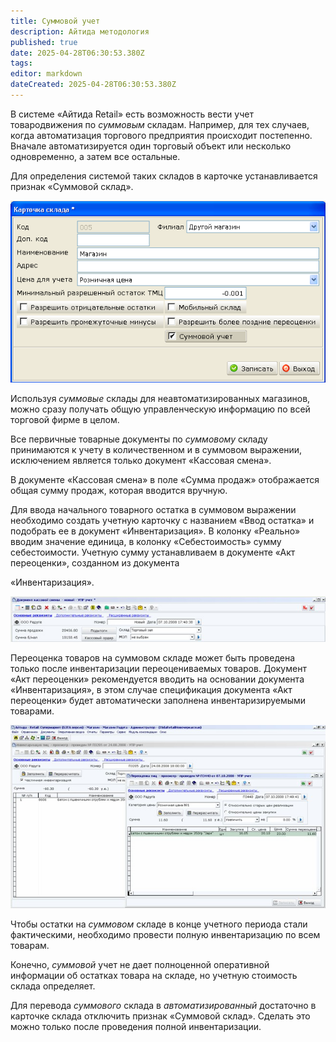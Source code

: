 ```yaml
---
title: Суммовой учет
description: Айтида методология
published: true
date: 2025-04-28T06:30:53.380Z
tags: 
editor: markdown
dateCreated: 2025-04-28T06:30:53.380Z
---
```


В системе «Айтида Retail» есть возможность вести учет товародвижения по *суммовым* складам. Например, для тех случаев, когда автоматизация торгового предприятия происходит постепенно. Вначале автоматизируется один торговый объект или несколько одновременно, а затем все остальные.

Для определения системой таких складов в карточке устанавливается признак «Суммовой склад».

![Изображение выглядит как текст Автоматически созданное описание](/images/metodology/summaryaccounting/ba6c78f1e80c23abb70e4522830a8e82.png)

Используя *суммовые* склады для неавтоматизированных магазинов, можно сразу получать общую управленческую информацию по всей торговой фирме в целом.

Все первичные товарные документы по *суммовому* складу принимаются к учету в количественном и в суммовом выражении, исключением является только документ «Кассовая смена».

В документе «Кассовая смена» в поле «Сумма продаж» отображается общая сумму продаж, которая вводится вручную.

Для ввода начального товарного остатка в суммовом выражении необходимо создать учетную карточку с названием «Ввод остатка» и подобрать ее в документ «Инвентаризация». В колонку «Реально» вводим значение единица, в колонку «Себестоимость» сумму себестоимости. Учетную сумму устанавливаем в документе «Акт переоценки», созданном из документа

«Инвентаризация».

![Изображение выглядит как текст Автоматически созданное описание](/images/metodology/summaryaccounting/a72f5f9f42dcdc015b4308c15f6112cd.jpeg)

Переоценка товаров на суммовом складе может быть проведена только после инвентаризации переоцениваемых товаров. Документ «Акт переоценки» рекомендуется вводить на основании документа «Инвентаризация», в этом случае спецификация документа «Акт переоценки» будет автоматически заполнена инвентаризируемыми товарами.

![Изображение выглядит как текст Автоматически созданное описание](/images/metodology/summaryaccounting/9ea24046dc1f22effede2ee06348bc7b.jpeg)

Чтобы остатки на *суммовом* складе в конце учетного периода стали фактическими, необходимо провести полную инвентаризацию по всем товарам.

Конечно, *суммовой* учет не дает полноценной оперативной информации об остатках товара на складе, но учетную стоимость склада определяет.

Для перевода *суммового* склада в *автоматизированный* достаточно в карточке склада отключить признак «Суммовой склад». Сделать это можно только после проведения полной инвентаризации.
